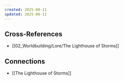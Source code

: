```yaml
---
created: 2025-08-11
updated: 2025-08-11
---
```




## Cross-References

- [[02_Worldbuilding/Lore/The Lighthouse of Storms]]


## Connections

- [[The Lighthouse of Storms]]
